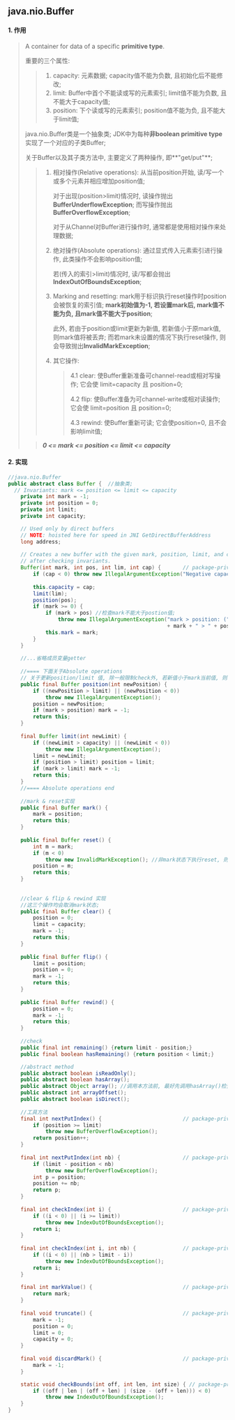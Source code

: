 ## java.nio.Buffer



#### 1. 作用

> A container for data of a specific **primitive type**.
>
> 重要的三个属性: 
>
> > 1. capacity: 元素数据; capacity值不能为负数, 且初始化后不能修改; 
> > 2. limit: Buffer中首个不能读或写的元素索引; limit值不能为负数, 且不能大于capacity值; 
> > 3. position: 下个读或写的元素索引; position值不能为负, 且不能大于limit值; 
>
>
> java.nio.Buffer类是一个抽象类; JDK中为每种**非boolean primitive type**实现了一个对应的子类Buffer;
>
> 关于Buffer以及其子类方法中, 主要定义了两种操作, 即**"get/put"**; 
>
> > 1. 相对操作(Relative operations): 从当前position开始, 读/写一个或多个元素并相应增加position值;
> >
> >    对于出现(position>limit)情况时, 读操作抛出**BufferUnderflowException**; 而写操作抛出**BufferOverflowException**; 
> >
> >    对于从Channel对Buffer进行操作时, 通常都是使用相对操作来处理数据; 
> >
> > 2. 绝对操作(Absolute operations): 通过显式传入元素索引进行操作, 此类操作不会影响position值; 
> >
> >    若(传入的索引>limit)情况时, 读/写都会抛出**IndexOutOfBoundsException**; 
> >
> > 3. Marking and resetting: mark用于标识执行reset操作时position会被恢复的索引值; **mark初始值为-1, 若设置mark后, mark值不能为负, 且mark值不能大于position**; 
> >
> >    此外, 若由于position或limit更新为新值, 若新值小于原mark值, 则mark值将被丢弃; 而若mark未设置的情况下执行reset操作, 则会导致抛出**InvalidMarkException**;
> >
> > 4. 其它操作:
> >
> >    > 4.1 clear: 使Buffer重新准备可channel-read或相对写操作; 它会使 limit=capacity 且 position=0;
> >    >
> >    > 4.2 flip: 使Buffer准备为可channel-write或相对读操作; 它会使 limit=position 且 position=0;
> >    >
> >    > 4.3 rewind: 使Buffer重新可读; 它会使position=0, 且不会影响limit值;
>
> >  ***0 <= mark <= position <= limit <= capacity***



#### 2. 实现

```java
//java.nio.Buffer
public abstract class Buffer {  //抽象类;
  // Invariants: mark <= position <= limit <= capacity
    private int mark = -1;
    private int position = 0;
    private int limit;
    private int capacity;

    // Used only by direct buffers
    // NOTE: hoisted here for speed in JNI GetDirectBufferAddress
    long address;
  
    // Creates a new buffer with the given mark, position, limit, and capacity,
    // after checking invariants.
    Buffer(int mark, int pos, int lim, int cap) {       // package-private
        if (cap < 0) throw new IllegalArgumentException("Negative capacity: " + cap);
      
        this.capacity = cap;
        limit(lim);
        position(pos);
        if (mark >= 0) {
            if (mark > pos) //检查mark不能大于postion值;
                throw new IllegalArgumentException("mark > position: ("
                                                   + mark + " > " + pos + ")");
            this.mark = mark;
        }
    }
  
    //...省略成员变量getter
  
    //==== 下面关于Absolute operations
    // 关于更新position/limit 值, 除一般限制check外, 若新值小于mark当前值, 则取消mark状态;
    public final Buffer position(int newPosition) {
        if ((newPosition > limit) || (newPosition < 0))
            throw new IllegalArgumentException();
        position = newPosition;
        if (mark > position) mark = -1;
        return this;
    }
  
    final Buffer limit(int newLimit) {
        if ((newLimit > capacity) || (newLimit < 0))
            throw new IllegalArgumentException();
        limit = newLimit;
        if (position > limit) position = limit;
        if (mark > limit) mark = -1;
        return this;
    }
    //==== Absolute operations end
  
    //mark & reset实现
    public final Buffer mark() {
        mark = position;
        return this;
    }
  
    public final Buffer reset() {
        int m = mark;
        if (m < 0)
            throw new InvalidMarkException(); //非mark状态下执行reset, 则抛出异常;
        position = m;
        return this;
    }
  
  
    //clear & flip & rewind 实现
    //这三个操作均会取消mark状态;
    public final Buffer clear() {
        position = 0;
        limit = capacity;
        mark = -1;
        return this;
    }
  
    public final Buffer flip() {
        limit = position;
        position = 0;
        mark = -1;
        return this;
    }
  
    public final Buffer rewind() {
        position = 0;
        mark = -1;
        return this;
    }
  
    //check
    public final int remaining() {return limit - position;}
    public final boolean hasRemaining() {return position < limit;}

    //abstract method
    public abstract boolean isReadOnly();
    public abstract boolean hasArray();
    public abstract Object array(); //调用本方法前, 最好先调用hasArray()检查是否包含底层数组;
    public abstract int arrayOffset();
    public abstract boolean isDirect();
  
    //工具方法
    final int nextPutIndex() {                          // package-private
        if (position >= limit)
            throw new BufferOverflowException();
        return position++;
    }
  
    final int nextPutIndex(int nb) {                    // package-private
        if (limit - position < nb)
            throw new BufferOverflowException();
        int p = position;
        position += nb;
        return p;
    }
  
    final int checkIndex(int i) {                       // package-private
        if ((i < 0) || (i >= limit))
            throw new IndexOutOfBoundsException();
        return i;
    }
  
    final int checkIndex(int i, int nb) {               // package-private
        if ((i < 0) || (nb > limit - i))
            throw new IndexOutOfBoundsException();
        return i;
    }
  
    final int markValue() {                             // package-private
        return mark;
    }
    
    final void truncate() {                             // package-private
        mark = -1;
        position = 0;
        limit = 0;
        capacity = 0;
    }
    
    final void discardMark() {                          // package-private
        mark = -1;
    }

    static void checkBounds(int off, int len, int size) { // package-private
        if ((off | len | (off + len) | (size - (off + len))) < 0)
            throw new IndexOutOfBoundsException();
    }
}
```

